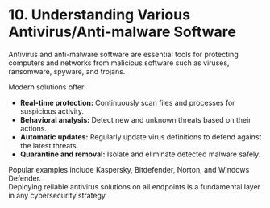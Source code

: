 # 10. Understanding Various Antivirus/Anti-malware Software

Antivirus and anti-malware software are essential tools for protecting computers and networks from malicious software such as viruses, ransomware, spyware, and trojans.

Modern solutions offer:
- **Real-time protection:** Continuously scan files and processes for suspicious activity.
- **Behavioral analysis:** Detect new and unknown threats based on their actions.
- **Automatic updates:** Regularly update virus definitions to defend against the latest threats.
- **Quarantine and removal:** Isolate and eliminate detected malware safely.

Popular examples include Kaspersky, Bitdefender, Norton, and Windows Defender.  
Deploying reliable antivirus solutions on all endpoints is a fundamental layer in any cybersecurity strategy.
